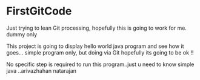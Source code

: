 # FirstGitCode
Just trying to lean Git processing, hopefully this is going to work for me. dummy only

This project is going to display hello world java program and see how it goes...
simple program only, but doing via Git hopefully its going to be ok !! 

No specific step is required to run this program..just u need to know simple java ..arivazhahan natarajan
